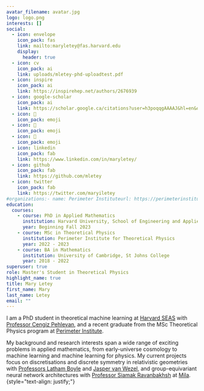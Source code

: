 ```yaml
---
avatar_filename: avatar.jpg
logo: logo.png
interests: []
social:
  - icon: envelope
    icon_pack: fas
    link: mailto:maryletey@fas.harvard.edu
    display:
      header: true
  - icon: cv
    icon_pack: ai
    link: uploads/mletey-phd-uploadtest.pdf
  - icon: inspire
    icon_pack: ai
    link: https://inspirehep.net/authors/2676939
  - icon: google-scholar
    icon_pack: ai
    link: https://scholar.google.ca/citations?user=h3poqqgAAAAJ&hl=en&oi=ao
  - icon: 🦦
    icon_pack: emoji
  - icon: 🦦
    icon_pack: emoji
  - icon: 🦦
    icon_pack: emoji
  - icon: linkedin
    icon_pack: fab
    link: https://www.linkedin.com/in/maryletey/
  - icon: github
    icon_pack: fab
    link: https://github.com/mletey
  - icon: twitter
    icon_pack: fab
    link: https://twitter.com/maryiletey
#organizations:- name: Perimeter Instituteurl: https://perimeterinstitute.ca/people/mary-letey
education:
  courses:
    - course: PhD in Applied Mathematics
      institution: Harvard University, School of Engineering and Applied Sciences
      year: Beginning Fall 2023
    - course: MSc in Theoretical Physics
      institution: Perimeter Institute for Theoretical Physics
      year: 2022 - 2023
    - course: BA in Mathematics
      institution: University of Cambridge, St Johns College
      year: 2018 - 2022
superuser: true
role: Master's Student in Theoretical Physics 
highlight_name: true
title: Mary Letey
first_name: Mary
last_name: Letey
email: ""
---
```

I am a PhD student in theoretical machine learning at [Harvard SEAS](https://seas.harvard.edu/applied-mathematics/graduate-program) with [Professor Cengiz Pehlevan](https://pehlevan.seas.harvard.edu/people/cengiz-pehlevan), and a recent graduate from the MSc Theoretical Physics program at [Perimeter Institute](https://perimeterinstitute.ca/people/mary-letey).

My background and research interests span a wide range of exciting problems in applied mathematics, from early-universe cosmology to machine learning and machine learning for physics. My current projects focus on discretisations and discrete symmetry in relativistic geometries with [Professors Latham Boyle](https://perimeterinstitute.ca/people/latham-boyle) and [Jasper van Wezel](https://www.jvanwezel.com), and group-equivariant neural network architectures with [Professor Siamak Ravanbakhsh](https://www.siamak.page) at [Mila](https://mila.quebec/en/core-research/).
{style="text-align: justify;"}

